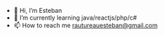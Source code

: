 - 👋 Hi, I’m Esteban
- 👀 I’m currently learning java/reactjs/php/c#
- 📫 How to reach me rautureauesteban@gmail.com
